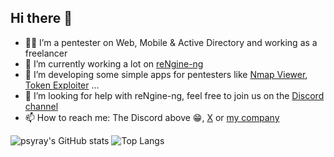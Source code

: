 ## Hi there 👋

- 🧑‍💼 I’m a pentester on Web, Mobile & Active Directory and working as a freelancer
- 🔭 I’m currently working a lot on [reNgine-ng](https://github.com/Security-Tools-Alliance/rengine-ng)
- 👯 I’m developing some simple apps for pentesters like [Nmap Viewer](https://github.com/psyray/nmap-viewer), [Token Exploiter](https://github.com/psyray/token-exploiter) ...
- 🤔 I’m looking for help with reNgine-ng, feel free to join us on the [Discord channel](https://discord.gg/KE5QGTqJpS)
- 📫 How to reach me: The Discord above 😁, [X](https://x.com/ray_2sec) or [my company](https://www.2sec.fr/)

![psyray's GitHub stats](https://github-readme-stats.vercel.app/api?username=psyray&show_icons=true&theme=dracula&show=reviews,discussions_started,discussions_answered,prs_merged,prs_merged_percentage)
![Top Langs](https://github-readme-stats.vercel.app/api/top-langs/?username=psyray&layout=compact&show_icons=true&theme=dracula)
